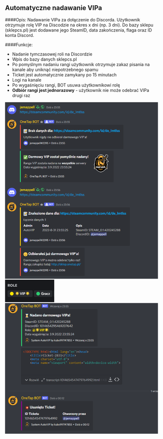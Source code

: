## Automatyczne nadawanie VIPa

####Opis:
Nadawanie VIPa za dołączenie do Discorda. Użytkownik otrzymuje rolę VIP na Discodzie na okres x dni (np. 3 dni). Do bazy sklepu (sklepcs.pl) jest dodawane jego SteamID, data zakończenia, flaga oraz ID konta Discord.

####Funkcje:
* Nadanie tymczasowej roli na Discordzie
* Wpis do bazy danych sklepcs.pl
* Po pomyślnym nadaniu rangi użytkownik otrzymuje zakaz pisania na kanale aby uniknąć niepotrzebnego spamu
* Ticket jest automatycznie zamykany po 15 minutach
* Logi na kanale
* Po wygaśnięciu rangi, BOT usuwa użytkownikowi rolę
* **Odbiór rangi jest jednorazowy** - użytkownik nie może odebrać VIPa drugi raz

![](https://raw.githubusercontent.com/xMin3S/projekty/main/autovip/odbieranie.png)
![](https://raw.githubusercontent.com/xMin3S/projekty/main/autovip/tymczasowa_rola.png)
![](https://raw.githubusercontent.com/xMin3S/projekty/main/autovip/log.png)
